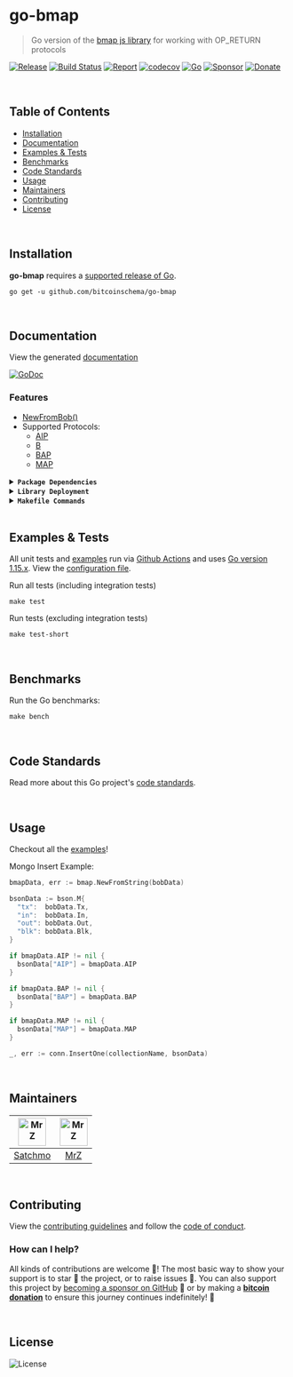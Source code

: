 # go-bmap
> Go version of the [bmap js library](https://github.com/rohenaz/bmap/) for working with OP_RETURN protocols

[![Release](https://img.shields.io/github/release-pre/BitcoinSchema/go-bmap.svg?logo=github&style=flat&v=3)](https://github.com/BitcoinSchema/go-bmap/releases)
[![Build Status](https://img.shields.io/github/workflow/status/BitcoinSchema/go-bmap/run-go-tests?logo=github&v=3)](https://github.com/BitcoinSchema/go-bmap/actions)
[![Report](https://goreportcard.com/badge/github.com/BitcoinSchema/go-bmap?style=flat&v=3)](https://goreportcard.com/report/github.com/BitcoinSchema/go-bmap)
[![codecov](https://codecov.io/gh/BitcoinSchema/go-bmap/branch/master/graph/badge.svg?v=3)](https://codecov.io/gh/BitcoinSchema/go-bmap)
[![Go](https://img.shields.io/github/go-mod/go-version/BitcoinSchema/go-bmap?v=3)](https://golang.org/)
[![Sponsor](https://img.shields.io/badge/sponsor-BitcoinSchema-181717.svg?logo=github&style=flat&v=3)](https://github.com/sponsors/BitcoinSchema)
[![Donate](https://img.shields.io/badge/donate-bitcoin-ff9900.svg?logo=bitcoin&style=flat&v=3)](https://gobitcoinsv.com/#sponsor)

<br/>

## Table of Contents
- [Installation](#installation)
- [Documentation](#documentation)
- [Examples & Tests](#examples--tests)
- [Benchmarks](#benchmarks)
- [Code Standards](#code-standards)
- [Usage](#usage)
- [Maintainers](#maintainers)
- [Contributing](#contributing)
- [License](#license)

<br/>

## Installation

**go-bmap** requires a [supported release of Go](https://golang.org/doc/devel/release.html#policy).
```shell script
go get -u github.com/bitcoinschema/go-bmap
```

<br/>

## Documentation
View the generated [documentation](https://pkg.go.dev/github.com/bitcoinschema/go-bmap)

[![GoDoc](https://godoc.org/github.com/bitcoinschema/go-bmap?status.svg&style=flat&v=3)](https://pkg.go.dev/github.com/bitcoinschema/go-bmap)

### Features
- [NewFromBob()](bmap.go)
- Supported Protocols:
    - [AIP](https://github.com/bitcoinschema/go-aip)
    - [B](https://github.com/bitcoinschema/go-b)
    - [BAP](https://github.com/bitcoinschema/go-bap)
    - [MAP](https://github.com/bitcoinschema/go-map)

<details>
<summary><strong><code>Package Dependencies</code></strong></summary>
<br/>

- [bitcoinschema/go-aip](https://github.com/bitcoinschema/go-aip)
- [bitcoinschema/go-b](https://github.com/bitcoinschema/go-b)
- [bitcoinschema/go-bap](https://github.com/bitcoinschema/go-bap)
- [bitcoinschema/go-bob](https://github.com/bitcoinschema/go-bob)
- [bitcoinschema/go-map](https://github.com/bitcoinschema/go-map)
</details>

<details>
<summary><strong><code>Library Deployment</code></strong></summary>
<br/>

[goreleaser](https://github.com/goreleaser/goreleaser) for easy binary or library deployment to Github and can be installed via: `brew install goreleaser`.

The [.goreleaser.yml](.goreleaser.yml) file is used to configure [goreleaser](https://github.com/goreleaser/goreleaser).

Use `make release-snap` to create a snapshot version of the release, and finally `make release` to ship to production.
</details>

<details>
<summary><strong><code>Makefile Commands</code></strong></summary>
<br/>

View all `makefile` commands
```shell script
make help
```

List of all current commands:
```text
all                  Runs multiple commands
clean                Remove previous builds and any test cache data
clean-mods           Remove all the Go mod cache
coverage             Shows the test coverage
godocs               Sync the latest tag with GoDocs
help                 Show this help message
install              Install the application
install-go           Install the application (Using Native Go)
lint                 Run the golangci-lint application (install if not found)
release              Full production release (creates release in Github)
release              Runs common.release then runs godocs
release-snap         Test the full release (build binaries)
release-test         Full production test release (everything except deploy)
replace-version      Replaces the version in HTML/JS (pre-deploy)
tag                  Generate a new tag and push (tag version=0.0.0)
tag-remove           Remove a tag if found (tag-remove version=0.0.0)
tag-update           Update an existing tag to current commit (tag-update version=0.0.0)
test                 Runs vet, lint and ALL tests
test-ci              Runs all tests via CI (exports coverage)
test-ci-no-race      Runs all tests via CI (no race) (exports coverage)
test-ci-short        Runs unit tests via CI (exports coverage)
test-short           Runs vet, lint and tests (excludes integration tests)
uninstall            Uninstall the application (and remove files)
update-linter        Update the golangci-lint package (macOS only)
vet                  Run the Go vet application
```
</details>

<br/>

## Examples & Tests
All unit tests and [examples](examples) run via [Github Actions](https://github.com/BitcoinSchema/go-bmap/actions) and
uses [Go version 1.15.x](https://golang.org/doc/go1.15). View the [configuration file](.github/workflows/run-tests.yml).

Run all tests (including integration tests)
```shell script
make test
```

Run tests (excluding integration tests)
```shell script
make test-short
```

<br/>

## Benchmarks
Run the Go benchmarks:
```shell script
make bench
```

<br/>

## Code Standards
Read more about this Go project's [code standards](CODE_STANDARDS.md).

<br/>

## Usage
Checkout all the [examples](examples)!
      
Mongo Insert Example:
```go
bmapData, err := bmap.NewFromString(bobData)

bsonData := bson.M{
  "tx":  bobData.Tx,
  "in":  bobData.In,
  "out": bobData.Out,
  "blk": bobData.Blk,
}

if bmapData.AIP != nil {
  bsonData["AIP"] = bmapData.AIP
}

if bmapData.BAP != nil {
  bsonData["BAP"] = bmapData.BAP
}

if bmapData.MAP != nil {
  bsonData["MAP"] = bmapData.MAP
}

_, err := conn.InsertOne(collectionName, bsonData)
```

<br/>

## Maintainers
| [<img src="https://github.com/rohenaz.png" height="50" alt="MrZ" />](https://github.com/rohenaz) | [<img src="https://github.com/mrz1836.png" height="50" alt="MrZ" />](https://github.com/mrz1836) |
|:---:|:---:|
| [Satchmo](https://github.com/rohenaz) | [MrZ](https://github.com/mrz1836) |

<br/>

## Contributing

View the [contributing guidelines](CONTRIBUTING.md) and follow the [code of conduct](CODE_OF_CONDUCT.md).

### How can I help?
All kinds of contributions are welcome :raised_hands:!
The most basic way to show your support is to star :star2: the project, or to raise issues :speech_balloon:.
You can also support this project by [becoming a sponsor on GitHub](https://github.com/sponsors/BitcoinSchema) :clap:
or by making a [**bitcoin donation**](https://gobitcoinsv.com/#sponsor) to ensure this journey continues indefinitely! :rocket:

<br/>

## License

![License](https://img.shields.io/github/license/BitcoinSchema/go-bmap.svg?style=flat&v=3)
